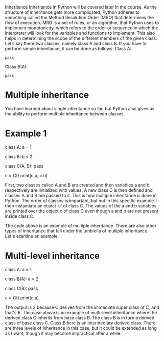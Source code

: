 Inheritance
Inheritance in Python will be covered later in the course.
As the structure of inheritance gets more complicated, Python adheres to something called the Method Resolution Order (MRO) that determines the flow of execution. MRO is a set of rules, or an algorithm, that Python uses to implement monotonicity, which refers to the order or sequence in which the interpreter will look for the variables and functions to implement. This also helps in determining the scope of the different members of the given class.
Let’s say there two classes, namely class A and class B. If you have to perform simple inheritance, it can be done as follows:
Class A:

    pass

Class B(A):

    pass

# Multiple inheritance
You have learned about single inheritance so far, but Python also gives us the ability to perform multiple inheritance between classes.

# Example 1
class A:
   a = 1
   
class B:
   b = 2
   
class C(A, B):
   pass

c = C()
print(c.a, c.b)

First, two classes called A and B are created and then variables a and b respectively are initialized with values. A new class C is then defined and classes A and B are passed to it. This is how multiple inheritance is done in Python. The order of classes is important, but not in this specific example. I then instantiate an object ‘c’ of class C. The values of the a and b variables are printed over the object c of class C even though a and b are not present inside class C.

The code above is an example of multiple inheritance. There are also other types of inheritance that fall under the umbrella of multiple inheritance. Let's examine an example.

# Multi-level inheritance
class A:
   a = 1

class B(A):
   a = 2

class C(B):
   pass

c = C()
print(c.a)

The output is 2 because C derives from the immediate super class of C, and that's B.
The case above is an example of multi-level inheritance where the derived class C inherits from base class B. The class B is in turn a derived class of base class C. Class B here is an intermediary derived class. There are three levels of inheritance in this case, but it could be extended as long as I want, though it may become impractical after a while.

